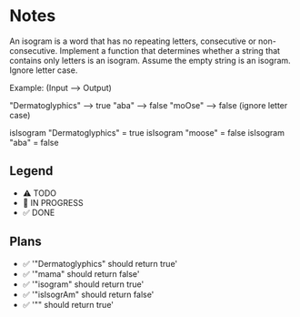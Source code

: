 # Notes

An isogram is a word that has no repeating letters, consecutive or non-consecutive. Implement a function that determines whether a string that contains only letters is an isogram. Assume the empty string is an isogram. Ignore letter case.

Example: (Input --> Output)

"Dermatoglyphics" --> true "aba" --> false "moOse" --> false (ignore letter case)

isIsogram "Dermatoglyphics" = true
isIsogram "moose" = false
isIsogram "aba" = false



## Legend
- ⚠ TODO
- 🚧 IN PROGRESS
- ✅ DONE

## Plans

- ✅  '"Dermatoglyphics" should return true'
- ✅ '"mama" should return false'
- ✅ '"isogram" should return true'
- ✅ '"isIsogrAm" should return false'
- ✅ '"" should return true'